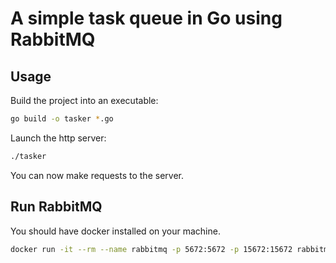 # A simple task queue in Go using RabbitMQ

## Usage

Build the project into an executable:
```sh
go build -o tasker *.go 
```

Launch the http server:
```sh
./tasker
```

You can now make requests to the server.

## Run RabbitMQ

You should have docker installed on your machine.

```sh
docker run -it --rm --name rabbitmq -p 5672:5672 -p 15672:15672 rabbitmq:3.12-management
```